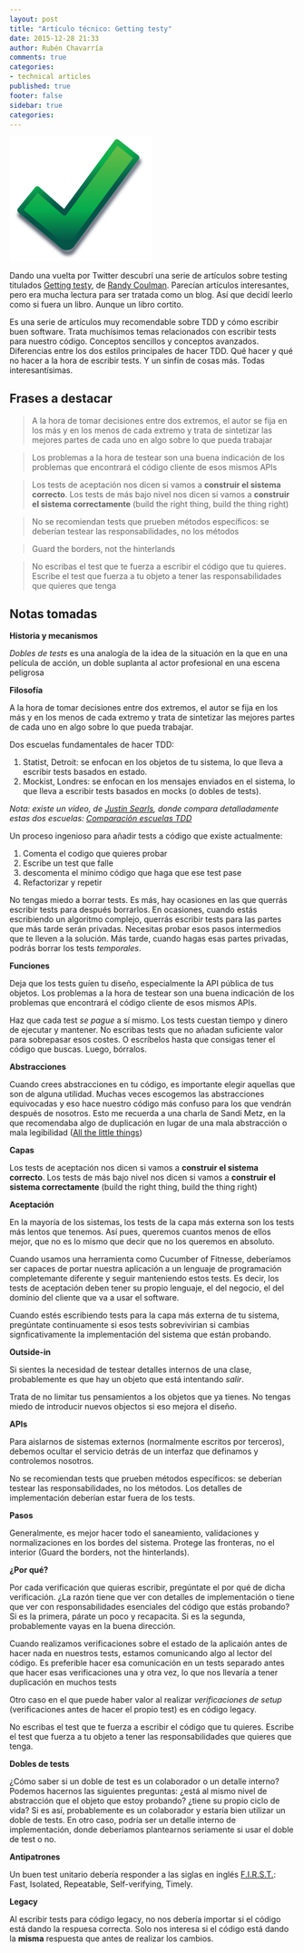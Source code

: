 ```yaml
---
layout: post
title: "Artículo técnico: Getting testy"
date: 2015-12-28 21:33
author: Rubén Chavarría
comments: true
categories: 
- technical articles
published: true
footer: false
sidebar: true
categories: 
---
```


<img class="right" style="width: 250px" src="/images/2015/getting-testy.svg"/>

Dando una vuelta por Twitter descubrí una serie de artículos sobre testing
titulados [Getting testy], de [Randy Coulman]. Parecían artículos interesantes,
pero era mucha lectura para ser tratada como un blog. Así que decidí leerlo
como si fuera un libro. Aunque un libro cortito.

Es una serie de artículos muy recomendable sobre TDD y cómo escribir buen
software. Trata muchísimos temas relacionados con escribir tests para nuestro
código. Conceptos sencillos y conceptos avanzados. Diferencias entre los dos
estilos principales de hacer TDD. Qué hacer y qué no hacer a la hora de
escribir tests. Y un sinfín de cosas más. Todas interesantísimas.

<!-- more -->

## Frases a destacar

> A la hora de tomar decisiones entre dos extremos, el autor se fija en los más
  y en los menos de cada extremo y trata de sintetizar las mejores partes de
  cada uno en algo sobre lo que pueda trabajar

<!-- -->

> Los problemas a la hora de testear son una buena indicación de los problemas
  que encontrará el código cliente de esos mismos APIs

<!-- -->

> Los tests de aceptación nos dicen si vamos a **construir el sistema
  correcto**. Los tests de más bajo nivel nos dicen si vamos a **construir el
  sistema correctamente** (build the right thing, build the thing right)

<!-- -->

> No se recomiendan tests que prueben métodos específicos: se deberían testear
  las responsabilidades, no los métodos

<!-- -->

> Guard the borders, not the hinterlands

<!-- -->

> No escribas el test que te fuerza a escribir el código que tu quieres.
  Escribe el test que fuerza a tu objeto a tener las responsabilidades que
  quieres que tenga

## Notas tomadas

**Historia y mecanismos**

*Dobles de tests* es una analogía de la idea de la situación en la que en una
película de acción, un doble suplanta al actor profesional en una escena
peligrosa

**Filosofía**

A la hora de tomar decisiones entre dos extremos, el autor se fija en los más y
en los menos de cada extremo y trata de sintetizar las mejores partes de cada
uno en algo sobre lo que pueda trabajar.

Dos escuelas fundamentales de hacer TDD:

1. Statist, Detroit: se enfocan en los objetos de tu sistema, lo que lleva a
   escribir tests basados en estado.
2. Mockist, Londres: se enfocan en los mensajes enviados en el sistema, lo que
   lleva a escribir tests basados en mocks (o dobles de tests).

*Nota: existe un vídeo, de [Justin Searls], donde compara detalladamente estas
dos escuelas: [Comparación escuelas TDD]*

Un proceso ingenioso para añadir tests a código que existe actualmente:

1. Comenta el codigo que quieres probar
2. Escribe un test que falle
3. descomenta el mínimo código que haga que ese test pase
4. Refactorizar y repetir

No tengas miedo a borrar tests. Es más, hay ocasiones en las que querrás
escribir tests para después borrarlos. En ocasiones, cuando estás escribiendo
un algoritmo complejo, querrás escribir tests para las partes que más tarde
serán privadas. Necesitas probar esos pasos intermedios que te lleven a la
solución. Más tarde, cuando hagas esas partes privadas, podrás borrar los tests
*temporales*.

**Funciones**

Deja que los tests guíen tu diseño, especialmente la API pública de tus
objetos. Los problemas a la hora de testear son una buena indicación de los
problemas que encontrará el código cliente de esos mismos APIs.

Haz que cada test *se pague* a sí mismo. Los tests cuestan tiempo y dinero de
ejecutar y mantener. No escribas tests que no añadan suficiente valor para
sobrepasar esos costes. O escríbelos hasta que consigas tener el código que
buscas. Luego, bórralos.

**Abstracciones**

Cuando crees abstracciones en tu código, es importante elegir aquellas que son
de alguna utilidad. Muchas veces escogemos las abstracciones equivocadas y eso
hace nuestro código más confuso para los que vendrán después de nosotros. Esto
me recuerda a una charla de Sandi Metz, en la que recomendaba algo de
duplicación en lugar de una mala abstracción o mala legibilidad
([All the little things])

**Capas**

Los tests de aceptación nos dicen si vamos a **construir el sistema correcto**.
Los tests de más bajo nivel nos dicen si vamos a **construir el sistema
correctamente** (build the right thing, build the thing right)

**Aceptación**

En la mayoría de los sistemas, los tests de la capa más externa son los tests
más lentos que tenemos. Así pues, queremos cuantos menos de ellos mejor, que no
es lo mismo que decir que no los queremos en absoluto.

Cuando usamos una herramienta como Cucumber of Fitnesse, deberíamos ser capaces
de portar nuestra aplicación a un lenguaje de programación completemante
diferente y seguir manteniendo estos tests. Es decir, los tests de aceptación
deben tener su propio lenguaje, el del negocio, el del dominio del cliente que
va a usar el software.

Cuando estés escribiendo tests para la capa más externa de tu sistema,
pregúntate continuamente si esos tests sobrevivirian si cambias
signficativamente la implementación del sistema que están probando.

**Outside-in**

Si sientes la necesidad de testear detalles internos de una clase,
probablemente es que hay un objeto que está intentando *salir*.

Trata de no limitar tus pensamientos a los objetos que ya tienes. No tengas
miedo de introducir nuevos objectos si eso mejora el diseño.

**APIs**

Para aislarnos de sistemas externos (normalmente escritos por terceros),
debemos ocultar el servicio detrás de un interfaz que definamos y controlemos
nosotros.

No se recomiendan tests que prueben métodos específicos: se deberían testear
las responsabilidades, no los métodos. Los detalles de implementación deberían
estar fuera de los tests.

**Pasos**

Generalmente, es mejor hacer todo el saneamiento, validaciones y
normalizaciones en los bordes del sistema. Protege las fronteras, no el
interior (Guard the borders, not the hinterlands).

**¿Por qué?**

Por cada verificación que quieras escribir, pregúntate el por qué de dicha
verificación. ¿La razón tiene que ver con detalles de implementación o tiene
que ver con responsabilidades esenciales del código que estás probando? Si es
la primera, párate un poco y recapacita. Si es la segunda, probablemente vayas
en la buena dirección.

Cuando realizamos verificaciones sobre el estado de la aplicaión antes de hacer
nada en nuestros tests, estamos comunicando algo al lector del código. Es
preferible hacer esa comunicación en un tests separado antes que hacer esas
verificaciones una y otra vez, lo que nos llevaría a tener duplicación en
muchos tests

Otro caso en el que puede haber valor al realizar *verificaciones de setup*
(verificaciones antes de hacer el propio test) es en código legacy.

No escribas el test que te fuerza a escribir el código que tu quieres. Escribe
el test que fuerza a tu objeto a tener las responsabilidades que quieres que
tenga.

**Dobles de tests**

¿Cómo saber si un doble de test es un colaborador o un detalle interno? Podemos
hacernos las siguientes preguntas: ¿está al mismo nivel de abstracción que el
objeto que estoy probando? ¿tiene su propio ciclo de vida? Si es así,
probablemente es un colaborador y estaría bien utilizar un doble de tests. En
otro caso, podría ser un detalle interno de implementación, donde deberíamos
plantearnos seriamente si usar el doble de test o no.

**Antipatrones**

Un buen test unitario debería responder a las siglas en inglés [F.I.R.S.T.]:
Fast, Isolated, Repeatable, Self-verifying, Timely.

**Legacy**

Al escribir tests para código legacy, no nos debería importar si el código está
dando la respuesa correcta. Solo nos interesa si el código está dando la
**misma** respuesta que antes de realizar los cambios.

[Getting testy]: http://randycoulman.com/blog/2015/08/04/getting-testy-redux/
[Randy Coulman]: http://randycoulman.com/
[All the little things]: http://rchavarria.github.io/blog/2015/10/18/charla-tecnica-all-the-little-things/
[Justin Searls]: https://twitter.com/searls
[Comparación escuelas TDD]: https://www.youtube.com/watch?v=aeX5OXO-w30
[F.I.R.S.T.]: http://agileinaflash.blogspot.de/2009/02/first.html

